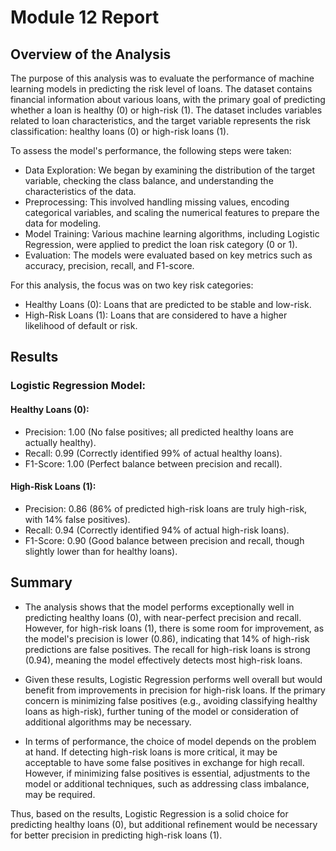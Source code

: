 # Module 12 Report

## Overview of the Analysis
The purpose of this analysis was to evaluate the performance of machine learning models in predicting the risk level of loans. The dataset contains financial information about various loans, with the primary goal of predicting whether a loan is healthy (0) or high-risk (1). The dataset includes variables related to loan characteristics, and the target variable represents the risk classification: healthy loans (0) or high-risk loans (1).

To assess the model's performance, the following steps were taken:

* Data Exploration: We began by examining the distribution of the target variable, checking the class balance, and understanding the characteristics of the data.
* Preprocessing: This involved handling missing values, encoding categorical variables, and scaling the numerical features to prepare the data for modeling.
* Model Training: Various machine learning algorithms, including Logistic Regression, were applied to predict the loan risk category (0 or 1).
* Evaluation: The models were evaluated based on key metrics such as accuracy, precision, recall, and F1-score.

For this analysis, the focus was on two key risk categories:

* Healthy Loans (0): Loans that are predicted to be stable and low-risk.
* High-Risk Loans (1): Loans that are considered to have a higher likelihood of default or risk.


## Results
### Logistic Regression Model:
#### Healthy Loans (0):
* Precision: 1.00 (No false positives; all predicted healthy loans are actually healthy).
* Recall: 0.99 (Correctly identified 99% of actual healthy loans).
* F1-Score: 1.00 (Perfect balance between precision and recall).

#### High-Risk Loans (1):
* Precision: 0.86 (86% of predicted high-risk loans are truly high-risk, with 14% false positives).
* Recall: 0.94 (Correctly identified 94% of actual high-risk loans).
* F1-Score: 0.90 (Good balance between precision and recall, though slightly lower than for healthy loans).

## Summary
* The analysis shows that the model performs exceptionally well in predicting healthy loans (0), with near-perfect precision and recall. However, for high-risk loans (1), there is some room for improvement, as the model's precision is lower (0.86), indicating that 14% of high-risk predictions are false positives. The recall for high-risk loans is strong (0.94), meaning the model effectively detects most high-risk loans.

* Given these results, Logistic Regression performs well overall but would benefit from improvements in precision for high-risk loans. If the primary concern is minimizing false positives (e.g., avoiding classifying healthy loans as high-risk), further tuning of the model or consideration of additional algorithms may be necessary.

* In terms of performance, the choice of model depends on the problem at hand. If detecting high-risk loans is more critical, it may be acceptable to have some false positives in exchange for high recall. However, if minimizing false positives is essential, adjustments to the model or additional techniques, such as addressing class imbalance, may be required.

Thus, based on the results, Logistic Regression is a solid choice for predicting healthy loans (0), but additional refinement would be necessary for better precision in predicting high-risk loans (1).
